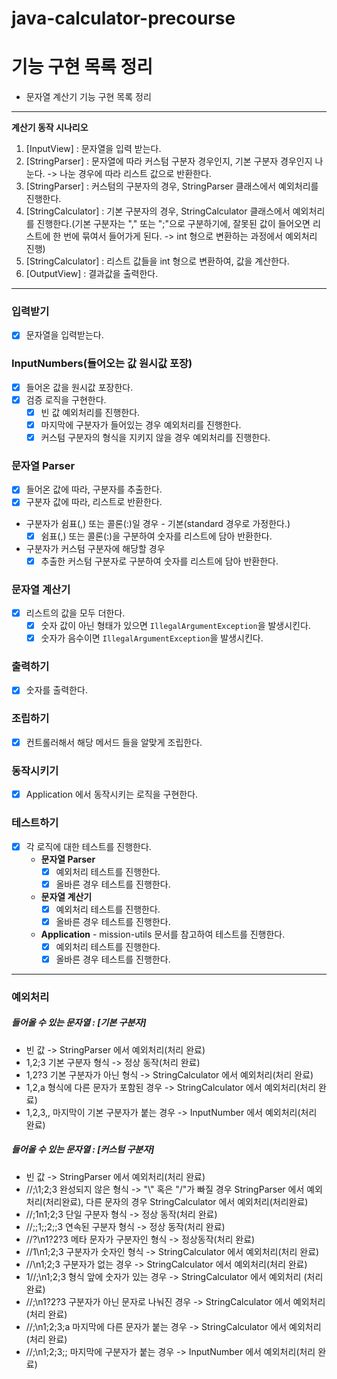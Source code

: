 # java-calculator-precourse

# 기능 구현 목록 정리

* 문자열 계산기 기능 구현 목록 정리

---

**계산기 동작 시나리오**

1. [InputView] : 문자열을 입력 받는다.
2. [StringParser] : 문자열에 따라 커스텀 구분자 경우인지, 기본 구분자 경우인지 나눈다. -> 나눈 경우에 따라 리스트 값으로 반환한다.
3. [StringParser] : 커스텀의 구분자의 경우, StringParser 클래스에서 예외처리를 진행한다.
4. [StringCalculator] : 기본 구분자의 경우, StringCalculator 클래스에서 예외처리를 진행한다.(기본 구분자는 "," 또는 ";"으로 구분하기에, 잘못된 값이 들어오면 리스트에 한 번에
   묶여서 들어가게 된다. -> int 형으로 변환하는 과정에서 예외처리 진행)
5. [StringCalculator] : 리스트 값들을 int 형으로 변환하여, 값을 계산한다.
6. [OutputView] : 결과값을 출력한다.

---

### 입력받기

* [X] 문자열을 입력받는다.

### InputNumbers(들어오는 값 원시값 포장)

* [x] 들어온 값을 원시값 포장한다.
* [x] 검증 로직을 구현한다.
    * [x] 빈 값 예외처리를 진행한다.
    * [x] 마지막에 구분자가 들어있는 경우 예외처리를 진행한다.
    * [x] 커스텀 구분자의 형식을 지키지 않을 경우 예외처리를 진행한다.

### 문자열 Parser

* [X] 들어온 값에 따라, 구분자를 추출한다.
* [X] 구분자 값에 따라, 리스트로 반환한다.

* 구분자가 쉼표(,) 또는 콜론(:)일 경우 - 기본(standard 경우로 가정한다.)
    * [X] 쉼표(,) 또는 콜론(:)을 구분하여 숫자를 리스트에 담아 반환한다.

* 구분자가 커스텀 구분자에 해당할 경우
    * [X] 추출한 커스텀 구분자로 구분하여 숫자를 리스트에 담아 반환한다.

### 문자열 계산기

* [X] 리스트의 값을 모두 더한다.
    * [X] 숫자 값이 아닌 형태가 있으면 ```IllegalArgumentException```을 발생시킨다.
    * [X] 숫자가 음수이면 ```IllegalArgumentException```을 발생시킨다.

### 출력하기

* [X] 숫자를 출력한다.

### 조립하기

* [X] 컨트롤러해서 해당 메서드 들을 알맞게 조립한다.

### 동작시키기

* [X] Application 에서 동작시키는 로직을 구현한다.

### 테스트하기

* [X] 각 로직에 대한 테스트를 진행한다.
    * **문자열 Parser**
        * [X] 예외처리 테스트를 진행한다.
        * [X] 올바른 경우 테스트를 진행한다.

    * **문자열 계산기**
        * [X] 예외처리 테스트를 진행한다.
        * [X] 올바른 경우 테스트를 진행한다.

    * **Application** - mission-utils 문서를 참고하여 테스트를 진행한다.
        * [X] 예외처리 테스트를 진행한다.
        * [X] 올바른 경우 테스트를 진행한다.

---

### 예외처리

##### 들어올 수 있는 문자열 : [기본 구분자]

* 빈 값 -> StringParser 에서 예외처리(처리 완료)
* 1,2;3 기본 구분자 형식 -> 정상 동작(처리 완료)
* 1,2?3 기본 구분자가 아닌 형식 -> StringCalculator 에서 예외처리(처리 완료)
* 1,2,a 형식에 다른 문자가 포함된 경우 -> StringCalculator 에서 예외처리(처리 완료)
* 1,2,3,, 마지막이 기본 구분자가 붙는 경우 -> InputNumber 에서 예외처리(처리 완료)

##### 들어올 수 있는 문자열 : [커스텀 구분자]

* 빈 값 -> StringParser 에서 예외처리(처리 완료)
* //;\1;2;3 완성되지 않은 형식 -> "\\" 혹은 "/"가 빠질 경우 StringParser 에서 예외처리(처리완료), 다른 문자의 경우 StringCalculator 에서 예외처리(처리완료)
* //;1n1;2;3 단일 구분자 형식 -> 정상 동작(처리 완료)
* //;;1;;2;;3 연속된 구분자 형식 -> 정상 동작(처리 완료)
* //?\n1?2?3 메타 문자가 구분자인 형식 -> 정상동작(처리 완료)
* //1\n1;2;3 구분자가 숫자인 형식 -> StringCalculator 에서 예외처리(처리 완료)
* //\n1;2;3 구분자가 없는 경우 -> StringCalculator 에서 예외처리(처리 완료)
* 1//;\n1;2;3 형식 앞에 숫자가 있는 경우 -> StringCalculator 에서 예외처리 (처리 완료)
* //;\n1?2?3 구분자가 아닌 문자로 나눠진 경우 -> StringCalculator 에서 예외처리 (처리 완료)
* //;\n1;2;3;a 마지막에 다른 문자가 붙는 경우 -> StringCalculator 에서 예외처리 (처리 완료)
* //;\n1;2;3;; 마지막에 구분자가 붙는 경우 -> InputNumber 에서 예외처리(처리 완료)
